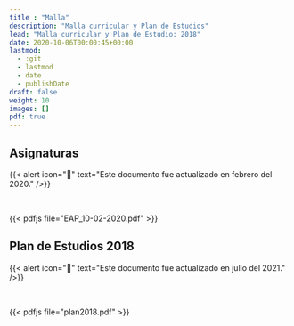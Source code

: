 ```yaml
---
title : "Malla"
description: "Malla curricular y Plan de Estudios"
lead: "Malla curricular y Plan de Estudio: 2018"
date: 2020-10-06T00:00:45+00:00
lastmod:
  - :git
  - lastmod
  - date
  - publishDate
draft: false
weight: 10
images: []
pdf: true
---
```


## Asignaturas

{{< alert icon="🔔" text="Este documento fue actualizado en febrero del 2020." />}}

<br>

{{< pdfjs file="EAP_10-02-2020.pdf" >}}

## Plan de Estudios 2018

{{< alert icon="🔔" text="Este documento fue actualizado en julio del 2021." />}}

<br>

{{< pdfjs file="plan2018.pdf" >}}
